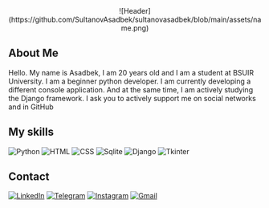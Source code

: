 <div align="center">
![Header](https://github.com/SultanovAsadbek/sultanovasadbek/blob/main/assets/name.png)
</div>

## About Me
Hello.
My name is Asadbek, I am 20 years old and I am a student at BSUIR University. I am a beginner python developer. I am currently developing a different console application. And at the same time, I am actively studying the Django framework.
I ask you to actively support me on social networks and in GitHub

## My skills
![Python](https://img.shields.io/badge/Python-black?style=for-the-badge&logo=python&logoColor=yellow)
![HTML](https://img.shields.io/badge/HTML5-black?style=for-the-badge&logo=HTML5&logoColor=orange)
![CSS](https://img.shields.io/badge/CSS3-black?style=for-the-badge&logo=CSS3&logoColor=blue)
![Sqlite](https://img.shields.io/badge/sqlite3-black?style=for-the-badge&logo=sqlite&logoColor=blue)
![Django](https://img.shields.io/badge/Django-black?style=for-the-badge&logo=django&logoColor=green)
![Tkinter](https://img.shields.io/badge/Tkinter-black?style=for-the-badge&logo=)


## Contact
[![LinkedIn](https://img.shields.io/badge/LinkedIn-black?style=for-the-badge&logo=linkedin&logoColor=blue)](https://www.linkedin.com/feed/)
[![Telegram](https://img.shields.io/badge/Telegram-black?style=for-the-badge&logo=telegram)](https://t.me/sultanovvasadbek)
[![Instagram](https://img.shields.io/badge/Instagram-black?style=for-the-badge&logo=instagram)](https://instagram.com/asadbeksultanovv?igshid=ZDdkNTZiNTM=)
[![Gmail](https://img.shields.io/badge/gmail-black?style=for-the-badge&logo=gmail)](sultanovvasadbek0707@gmail.com)